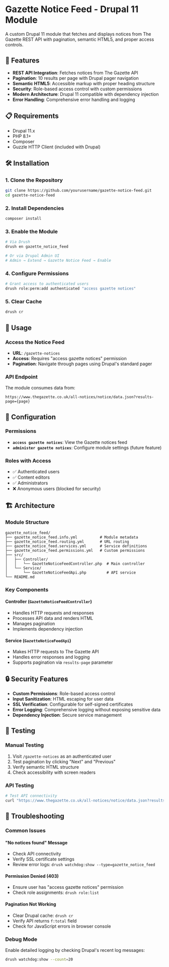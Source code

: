 # Gazette Notice Feed - Drupal 11 Module

A custom Drupal 11 module that fetches and displays notices from The Gazette REST API with pagination, semantic HTML5, and proper access controls.

## 🚀 Features

- **REST API Integration**: Fetches notices from The Gazette API
- **Pagination**: 10 results per page with Drupal pager navigation
- **Semantic HTML5**: Accessible markup with proper heading structure
- **Security**: Role-based access control with custom permissions
- **Modern Architecture**: Drupal 11 compatible with dependency injection
- **Error Handling**: Comprehensive error handling and logging

## 📋 Requirements

- Drupal 11.x
- PHP 8.1+
- Composer
- Guzzle HTTP Client (included with Drupal)

## 🛠️ Installation

### 1. Clone the Repository
```bash
git clone https://github.com/yourusername/gazette-notice-feed.git
cd gazette-notice-feed
```

### 2. Install Dependencies
```bash
composer install
```

### 3. Enable the Module
```bash
# Via Drush
drush en gazette_notice_feed

# Or via Drupal Admin UI
# Admin → Extend → Gazette Notice Feed → Enable
```

### 4. Configure Permissions
```bash
# Grant access to authenticated users
drush role:perm:add authenticated "access gazette notices"

```

### 5. Clear Cache
```bash
drush cr
```

## 🎯 Usage

### Access the Notice Feed
- **URL**: `/gazette-notices`
- **Access**: Requires "access gazette notices" permission
- **Pagination**: Navigate through pages using Drupal's standard pager

### API Endpoint
The module consumes data from:
```
https://www.thegazette.co.uk/all-notices/notice/data.json?results-page={page}
```

## 🔧 Configuration

### Permissions
- **`access gazette notices`**: View the Gazette notices feed
- **`administer gazette notices`**: Configure module settings (future feature)

### Roles with Access
- ✅ Authenticated users
- ✅ Content editors  
- ✅ Administrators
- ❌ Anonymous users (blocked for security)

## 🏗️ Architecture

### Module Structure
```
gazette_notice_feed/
├── gazette_notice_feed.info.yml          # Module metadata
├── gazette_notice_feed.routing.yml       # URL routing
├── gazette_notice_feed.services.yml      # Service definitions
├── gazette_notice_feed.permissions.yml   # Custom permissions
├── src/
│   ├── Controller/
│   │   └── GazetteNoticeFeedController.php  # Main controller
│   └── Service/
│       └── GazetteNoticeFeedApi.php         # API service
└── README.md
```

### Key Components

#### Controller (`GazetteNoticeFeedController`)
- Handles HTTP requests and responses
- Processes API data and renders HTML
- Manages pagination
- Implements dependency injection

#### Service (`GazetteNoticeFeedApi`)
- Makes HTTP requests to The Gazette API
- Handles error responses and logging
- Supports pagination via `results-page` parameter

## 🔒 Security Features

- **Custom Permissions**: Role-based access control
- **Input Sanitization**: HTML escaping for user data
- **SSL Verification**: Configurable for self-signed certificates
- **Error Logging**: Comprehensive logging without exposing sensitive data
- **Dependency Injection**: Secure service management

## 🧪 Testing

### Manual Testing
1. Visit `/gazette-notices` as an authenticated user
2. Test pagination by clicking "Next" and "Previous"
3. Verify semantic HTML structure
4. Check accessibility with screen readers

### API Testing
```bash
# Test API connectivity
curl "https://www.thegazette.co.uk/all-notices/notice/data.json?results-page=1"
```

## 🐛 Troubleshooting

### Common Issues

#### "No notices found" Message
- Check API connectivity
- Verify SSL certificate settings
- Review error logs: `drush watchdog:show --type=gazette_notice_feed`

#### Permission Denied (403)
- Ensure user has "access gazette notices" permission
- Check role assignments: `drush role:list`

#### Pagination Not Working
- Clear Drupal cache: `drush cr`
- Verify API returns `f:total` field
- Check for JavaScript errors in browser console

### Debug Mode
Enable detailed logging by checking Drupal's recent log messages:
```bash
drush watchdog:show --count=20
```

